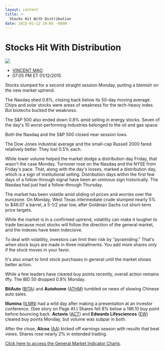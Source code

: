 ```yaml
---
layout: content
title: >-
  Stocks Hit With Distribution
date: 2015-01-12 19:05 -0800
---
```



Stocks Hit With Distribution
=============================


![](https://www.investors.com/wp-content/uploads/ibd-migrated-images/MPv_150113_635566737612542886.png)

* [VINCENT MAO](https://www.investors.com/author/maov/ "Posts by VINCENT MAO")
* 07:05 PM ET 01/12/2015





Stocks slumped for a second straight session Monday, putting a blemish on the new market uptrend.


The Nasdaq shed 0.8%, closing back below its 50-day moving average. Chips and solar stocks were areas of weakness for the tech-heavy index. But biotechs bucked the weakness.


The S&P 500 also ended down 0.8% amid selling in energy stocks. Seven of the day's 10 worst-performing industries belonged to the oil and gas space.


Both the Nasdaq and the S&P 500 closed near session lows.


The Dow Jones industrial average and the small-cap Russell 2000 fared relatively better. They lost 0.5% each.


While lower volume helped the market dodge a distribution day Friday, that wasn't the case Monday. Turnover rose on the Nasdaq and the NYSE from Friday's pace. That, along with the day's losses, marked a distribution day, which is a sign of institutional selling. Distribution days within the first few days of a follow-through signal have been an ominous sign historically. The Nasdaq had just had a follow-through Thursday.


The market has been volatile amid sliding oil prices and worries over the eurozone. On Monday, West Texas intermediate crude slumped nearly 5% to $46.07 a barrel, a 5-1/2 year low, after Goldman Sachs cut short-term price targets.


While the market is in a confirmed uptrend, volatility can make it tougher to trade because most stocks will follow the direction of the general market, and the indexes have been indecisive.


To deal with volatility, investors can limit their risk by "pyramiding." That's when stock buys are made in three installments. You add more shares only if the stock moves in your favor.


It's also smart to limit stock purchases in general until the market shows better action.


While a few leaders have cleared buy points recently, overall action remains iffy. The IBD 50 dropped 0.9% Monday.


**BitAuto** ([BITA](https://research.investors.com/quote.aspx?symbol=BITA)) and **Autohome** ([ATHM](https://research.investors.com/quote.aspx?symbol=ATHM)) tumbled on news of slowing Chinese auto sales.


**Illumina** ([ILMN](https://research.investors.com/quote.aspx?symbol=ILMN)) had a wild day after making a presentation at an investor conference. (See story on Page A1.) Shares fell 8% below a 196.10 buy point before bouncing back. **Actavis** ([ACT](https://research.investors.com/quote.aspx?symbol=ACT)) and **Edwards Lifesciences** ([EW](https://research.investors.com/quote.aspx?symbol=EW)) cleared buy points Monday, but volume was subpar in both.


After the close, **Alcoa** ([AA](https://research.investors.com/quote.aspx?symbol=AA)) kicked off earnings season with results that beat views. Shares rose nearly 2% in extended trading.


[Click here to access the General Market Indicator Charts](https://www.investors.com/pdf/GMI_011315.pdf).




